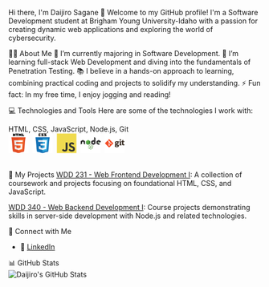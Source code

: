Hi there, I'm Daijiro Sagane 👋
Welcome to my GitHub profile! I'm a Software Development student at Brigham Young University-Idaho with a passion for creating dynamic web applications and exploring the world of cybersecurity.

👨‍💻 About Me
🔭 I’m currently majoring in Software Development.
🌱 I’m learning full-stack Web Development and diving into the fundamentals of Penetration Testing.
📚 I believe in a hands-on approach to learning, combining practical coding and projects to solidify my understanding.
⚡ Fun fact: In my free time, I enjoy jogging and reading!

💻 Technologies and Tools
Here are some of the technologies I work with:
<div>
HTML, CSS, JavaScript, Node.js, Git<br>
<img src="https://github.com/devicons/devicon/blob/master/icons/html5/html5-original-wordmark.svg" title="HTML5" alt="HTML5" width="40" height="40"/>&nbsp;
<img src="https://github.com/devicons/devicon/blob/master/icons/css3/css3-original-wordmark.svg" title="CSS3" alt="CSS3" width="40" height="40"/>&nbsp;
<img src="https://github.com/devicons/devicon/blob/master/icons/javascript/javascript-original.svg" title="JavaScript" alt="JavaScript" width="40" height="40"/>&nbsp;
<img src="https://github.com/devicons/devicon/blob/master/icons/nodejs/nodejs-original-wordmark.svg" title="Node.js" alt="Node.js" width="40" height="40"/>&nbsp;
<img src="https://github.com/devicons/devicon/blob/master/icons/git/git-original-wordmark.svg" title="Git" alt="Git" width="40" height="40"/>&nbsp;
</div><br>

🚀 My Projects
[WDD 231 - Web Frontend Development I](https://daijir.github.io/wdd231/): A collection of coursework and projects focusing on foundational HTML, CSS, and JavaScript.

[WDD 340 - Web Backend Development I](https://wdd340-starter-zsvd.onrender.com/): Course projects demonstrating skills in server-side development with Node.js and related technologies.

🔗 Connect with Me  
- 💼 [LinkedIn](https://www.linkedin.com/in/daijiro-sagane-b50506291/)

📊 GitHub Stats  
![Daijiro's GitHub Stats](https://github-readme-stats.vercel.app/api?username=daijir&show_icons=true&theme=tokyonight)
